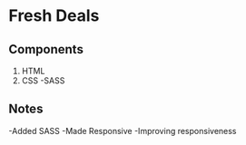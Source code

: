 # Fresh Deals

## Components

1. HTML
2. CSS
   -SASS

## Notes

-Added SASS
-Made Responsive
-Improving responsiveness
